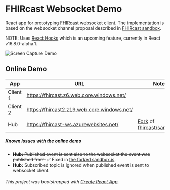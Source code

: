 # FHIRcast Websocket Demo

React app for prototyping [FHIRcast](http://fhircast.org/) websocket client. The implementation is based on the websocket channel proposal described in [FHIRcast sandbox](https://github.com/fhircast/sandbox.js).

NOTE: Uses [React Hooks](https://reactjs.org/docs/hooks-intro.html) which is an upcoming feature, currently in React v16.8.0-alpha.1.

![Screen Capture Demo](https://github.com/akalliokoski/fhircast-websocket-demo/blob/master/doc/fhircast-websocket-demo-min.gif)

## Online Demo

| App           | URL                                          | Notes  |
| ------------- | -------------------------------------------- | ------ |
| Client 1      | https://fhircast.z6.web.core.windows.net/    |        |
| Client 2      | https://fhircast2.z19.web.core.windows.net/  |        |
| Hub           | https://fhircast-ws.azurewebsites.net/       | [Fork](https://github.com/akalliokoski/sandbox.js) of [fhircast/sandbox.js](https://github.com/fhircast/sandbox.js)|

##### Known issues with the online demo

* ~~**Hub:** Published event is sent also to the websocket the event was published from.~~ :white_check_mark: Fixed in [the forked sandbox.js](https://github.com/akalliokoski/sandbox.js/commit/cf88e090738ea94ff0519f48096a3f594d305ca1).
* **Hub:** Subscribed topic is ignored when published event is sent to websocket client.

###### This project was bootstrapped with [Create React App](https://github.com/facebook/create-react-app).
